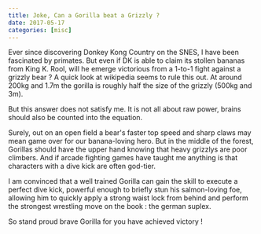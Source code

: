 ```yaml
---
title: Joke, Can a Gorilla beat a Grizzly ?
date: 2017-05-17
categories: [misc]
---
```


Ever since discovering Donkey Kong Country on the SNES, I have been fascinated by primates.
But even if DK is able to claim its stollen bananas from King K. Rool, will he emerge victorious from a 1-to-1 fight against a grizzly bear ?
A quick look at wikipedia seems to rule this out. At around 200kg and 1.7m the gorilla is roughly half the size of the grizzly (500kg and 3m).

But this answer does not satisfy me. It is not all about raw power, brains should also be counted into the equation.

Surely, out on an open field a bear's faster top speed and sharp claws may mean game over for our banana-loving hero.
But in the middle of the forest, Gorillas should have the upper hand knowing that heavy grizzlys are poor climbers. 
And if arcade fighting games have taught me anything is that characters with a dive kick are often god-tier.

I am convinced that a well trained Gorilla can gain the skill to execute a perfect dive kick, powerful enough to briefly stun his salmon-loving foe,
allowing him to quickly apply a strong waist lock from behind and perform the strongest wrestling move on the book : the german suplex.

So stand proud brave Gorilla for you have achieved victory !

